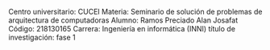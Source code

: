 Centro universitario: CUCEI
Materia: Seminario de solución de problemas de arquitectura de computadoras
Alumno: Ramos Preciado Alan Josafat
Código: 218130165
Carrera: Ingeniería en informática (INNI)
título de investigación: fase 1
